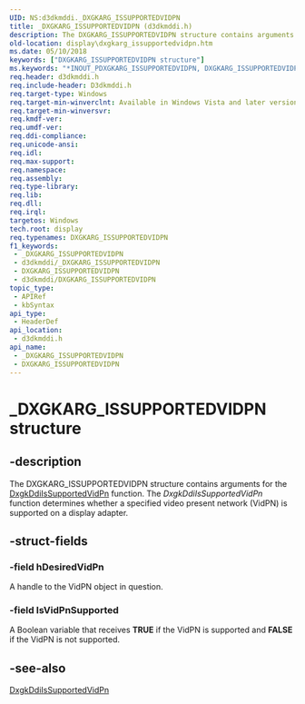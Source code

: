 ```yaml
---
UID: NS:d3dkmddi._DXGKARG_ISSUPPORTEDVIDPN
title: _DXGKARG_ISSUPPORTEDVIDPN (d3dkmddi.h)
description: The DXGKARG_ISSUPPORTEDVIDPN structure contains arguments for the DxgkDdiIsSupportedVidPn function. The DxgkDdiIsSupportedVidPn function determines whether a specified video present network (VidPN) is supported on a display adapter.
old-location: display\dxgkarg_issupportedvidpn.htm
ms.date: 05/10/2018
keywords: ["DXGKARG_ISSUPPORTEDVIDPN structure"]
ms.keywords: "*INOUT_PDXGKARG_ISSUPPORTEDVIDPN, DXGKARG_ISSUPPORTEDVIDPN, DXGKARG_ISSUPPORTEDVIDPN structure [Display Devices], DmStructs_03198868-50e6-47a1-9119-0fa3bff21ec0.xml, _DXGKARG_ISSUPPORTEDVIDPN, d3dkmddi/DXGKARG_ISSUPPORTEDVIDPN, display.dxgkarg_issupportedvidpn"
req.header: d3dkmddi.h
req.include-header: D3dkmddi.h
req.target-type: Windows
req.target-min-winverclnt: Available in Windows Vista and later versions of the Windows operating systems.
req.target-min-winversvr: 
req.kmdf-ver: 
req.umdf-ver: 
req.ddi-compliance: 
req.unicode-ansi: 
req.idl: 
req.max-support: 
req.namespace: 
req.assembly: 
req.type-library: 
req.lib: 
req.dll: 
req.irql: 
targetos: Windows
tech.root: display
req.typenames: DXGKARG_ISSUPPORTEDVIDPN
f1_keywords:
 - _DXGKARG_ISSUPPORTEDVIDPN
 - d3dkmddi/_DXGKARG_ISSUPPORTEDVIDPN
 - DXGKARG_ISSUPPORTEDVIDPN
 - d3dkmddi/DXGKARG_ISSUPPORTEDVIDPN
topic_type:
 - APIRef
 - kbSyntax
api_type:
 - HeaderDef
api_location:
 - d3dkmddi.h
api_name:
 - _DXGKARG_ISSUPPORTEDVIDPN
 - DXGKARG_ISSUPPORTEDVIDPN
---
```


# _DXGKARG_ISSUPPORTEDVIDPN structure


## -description

The DXGKARG_ISSUPPORTEDVIDPN structure contains arguments for the <a href="/windows-hardware/drivers/ddi/d3dkmddi/nc-d3dkmddi-dxgkddi_issupportedvidpn">DxgkDdiIsSupportedVidPn</a> function. The <i>DxgkDdiIsSupportedVidPn</i> function determines whether a specified video present network (VidPN) is supported on a display adapter.

## -struct-fields

### -field hDesiredVidPn

A handle to the VidPN object in question.

### -field IsVidPnSupported

A Boolean variable that receives <b>TRUE</b> if the VidPN is supported and <b>FALSE</b> if the VidPN is not supported.

## -see-also

<a href="/windows-hardware/drivers/ddi/d3dkmddi/nc-d3dkmddi-dxgkddi_issupportedvidpn">DxgkDdiIsSupportedVidPn</a>

